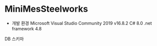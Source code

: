 # MiniMesSteelworks


- 개발 환경
Microsoft Visual Studio Community 2019 v16.8.2
C# 8.0
.net framework 4.8


DB 스키마

